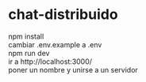 # chat-distribuido

npm install  
cambiar .env.example a .env  
npm run dev  
ir a http://localhost:3000/  
poner un nombre y unirse a un servidor  
